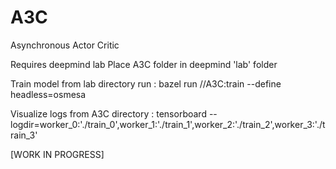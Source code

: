 # A3C
Asynchronous Actor Critic

Requires deepmind lab
Place A3C folder in deepmind 'lab' folder

Train model
	from lab directory run :
	bazel run //A3C:train --define headless=osmesa
	
Visualize logs
	from A3C directory :
    tensorboard --logdir=worker_0:'./train_0',worker_1:'./train_1',worker_2:'./train_2',worker_3:'./train_3'
    
    
[WORK IN PROGRESS]
